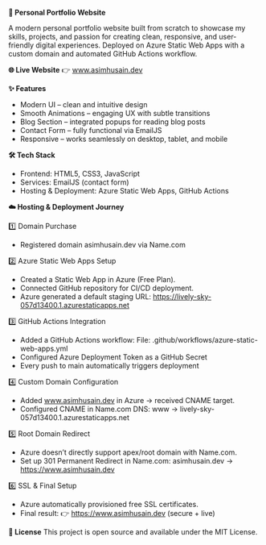 **🚀 Personal Portfolio Website**

A modern personal portfolio website built from scratch to showcase my skills, projects, and passion for creating clean, responsive, and user-friendly digital experiences.
Deployed on Azure Static Web Apps with a custom domain and automated GitHub Actions workflow.


**🌐 Live Website**
👉 www.asimhusain.dev


**✨ Features**
- Modern UI – clean and intuitive design
- Smooth Animations – engaging UX with subtle transitions
- Blog Section – integrated popups for reading blog posts
- Contact Form – fully functional via EmailJS
- Responsive – works seamlessly on desktop, tablet, and mobile


**🛠️ Tech Stack**
- Frontend: HTML5, CSS3, JavaScript
- Services: EmailJS (contact form)
- Hosting & Deployment: Azure Static Web Apps, GitHub Actions


**☁️ Hosting & Deployment Journey**

1️⃣ Domain Purchase
- Registered domain asimhusain.dev via Name.com

2️⃣ Azure Static Web Apps Setup
- Created a Static Web App in Azure (Free Plan).
- Connected GitHub repository for CI/CD deployment.
- Azure generated a default staging URL:
  https://lively-sky-057d13400.1.azurestaticapps.net

3️⃣ GitHub Actions Integration
- Added a GitHub Actions workflow:
  File: .github/workflows/azure-static-web-apps.yml
- Configured Azure Deployment Token as a GitHub Secret
- Every push to main automatically triggers deployment

4️⃣ Custom Domain Configuration
- Added www.asimhusain.dev in Azure → received CNAME target.
- Configured CNAME in Name.com DNS:
  www → lively-sky-057d13400.1.azurestaticapps.net

5️⃣ Root Domain Redirect
- Azure doesn’t directly support apex/root domain with Name.com.
- Set up 301 Permanent Redirect in Name.com:
  asimhusain.dev → https://www.asimhusain.dev

6️⃣ SSL & Final Setup
- Azure automatically provisioned free SSL certificates.
- Final result:
  👉 https://www.asimhusain.dev (secure + live)


**📄 License**
This project is open source and available under the MIT License.
